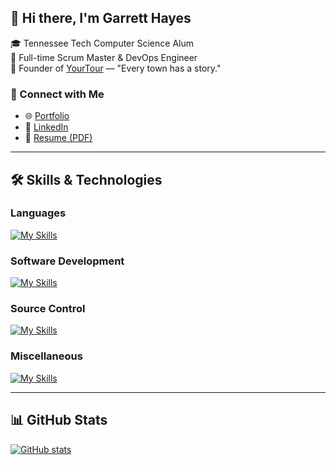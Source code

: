 ## 👋 Hi there, I'm Garrett Hayes

🎓 Tennessee Tech Computer Science Alum  
💼 Full-time Scrum Master & DevOps Engineer  
🚀 Founder of [YourTour](https://yourtournavigation.com) — "Every town has a story."


### 🔗 Connect with Me
- 🌐 [Portfolio](https://bridgeshayes.github.io)
- 💼 [LinkedIn](https://www.linkedin.com/in/garrett-bridges-hayes/)
- 📄 [Resume (PDF)](https://github.com/user-attachments/files/19713008/GarrettHayesResume.pdf)

---

## 🛠️ Skills & Technologies

### Languages  
[![My Skills](https://skillicons.dev/icons?i=cpp,cs,js,ts,py)](https://skillicons.dev)

### Software Development  
[![My Skills](https://skillicons.dev/icons?i=react,nextjs,nodejs,express,flutter,dotnet,html,css,bootstrap,jquery&perline=5)](https://skillicons.dev)

### Source Control  
[![My Skills](https://skillicons.dev/icons?i=git,github,gitlab)](https://skillicons.dev)

### Miscellaneous  
[![My Skills](https://skillicons.dev/icons?i=aws,azure,bash,debian,linux,redhat,mongodb,npm,opencv,qt,r,raspberrypi,ubuntu,visualstudio,vscode&perline=5)](https://skillicons.dev)

---

## 📊 GitHub Stats  
[![GitHub stats](https://github-readme-stats.vercel.app/api?username=bridgeshayes&hide=stars&theme=tokyonight&hide_rank=true)](https://github.com/anuraghazra/github-readme-stats)
